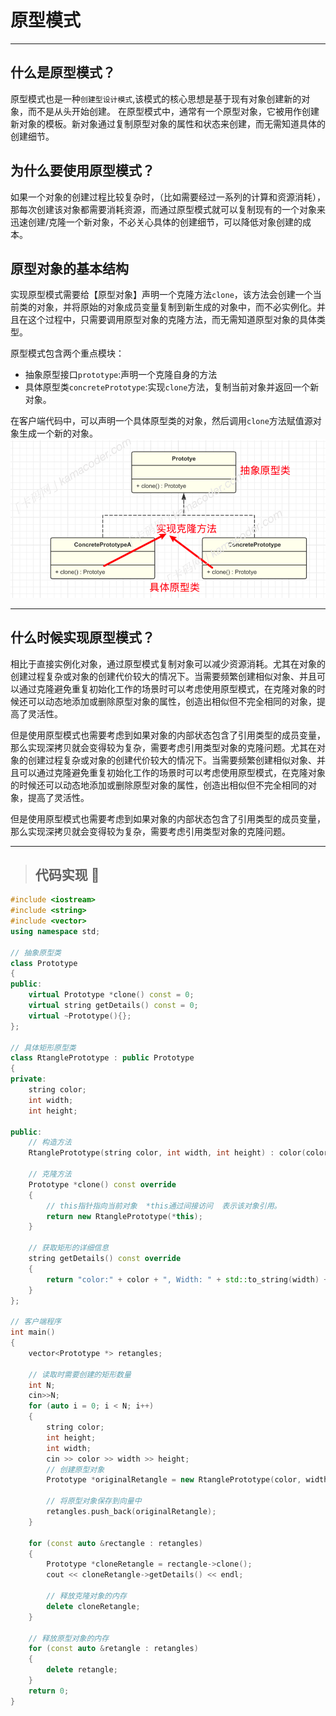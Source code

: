 # 原型模式

---

## 什么是原型模式？

原型模式也是一种`创建型设计模式`,该模式的核心思想是基于现有对象创建新的对象，而不是从头开始创建。
在原型模式中，通常有一个原型对象，它被用作创建新对象的模板。新对象通过复制原型对象的属性和状态来创建，而无需知道具体的创建细节。

## 为什么要使用原型模式？

如果一个对象的创建过程比较复杂时，（比如需要经过一系列的计算和资源消耗），那每次创建该对象都需要消耗资源，而通过原型模式就可以复制现有的一个对象来迅速创建/克隆一个新对象，不必关心具体的创建细节，可以降低对象创建的成本。

## 原型对象的基本结构

实现原型模式需要给【原型对象】声明一个克隆方法`clone`，该方法会创建一个当前类的对象，并将原始的对象成员变量复制到新生成的对象中，而不必实例化。并且在这个过程中，只需要调用原型对象的克隆方法，而无需知道原型对象的具体类型。

原型模式包含两个重点模块：

- 抽象原型接口`prototype`:声明一个克隆自身的方法
- 具体原型类`concretePrototype`:实现`clone`方法，复制当前对象并返回一个新对象。

在客户端代码中，可以声明一个具体原型类的对象，然后调用`clone`方法赋值源对象生成一个新的对象。
![alt text](image.png)

---

## 什么时候实现原型模式？

相比于直接实例化对象，通过原型模式复制对象可以减少资源消耗。尤其在对象的创建过程复杂或对象的创建代价较大的情况下。当需要频繁创建相似对象、并且可以通过克隆避免重复初始化工作的场景时可以考虑使用原型模式，在克隆对象的时候还可以动态地添加或删除原型对象的属性，创造出相似但不完全相同的对象，提高了灵活性。

但是使用原型模式也需要考虑到如果对象的内部状态包含了引用类型的成员变量，那么实现深拷贝就会变得较为复杂，需要考虑引用类型对象的克隆问题。尤其在对象的创建过程复杂或对象的创建代价较大的情况下。当需要频繁创建相似对象、并且可以通过克隆避免重复初始化工作的场景时可以考虑使用原型模式，在克隆对象的时候还可以动态地添加或删除原型对象的属性，创造出相似但不完全相同的对象，提高了灵活性。

但是使用原型模式也需要考虑到如果对象的内部状态包含了引用类型的成员变量，那么实现深拷贝就会变得较为复杂，需要考虑引用类型对象的克隆问题。

---

>## 代码实现 🚀

``` c++
#include <iostream>
#include <string>
#include <vector>
using namespace std;

// 抽象原型类
class Prototype
{
public:
    virtual Prototype *clone() const = 0;
    virtual string getDetails() const = 0;
    virtual ~Prototype(){};
};

// 具体矩形原型类
class RtanglePrototype : public Prototype
{
private:
    string color;
    int width;
    int height;

public:
    // 构造方法
    RtanglePrototype(string color, int width, int height) : color(color), width(width), height(height) {}

    // 克隆方法
    Prototype *clone() const override
    {
        // this指针指向当前对象  *this通过间接访问  表示该对象引用。
        return new RtanglePrototype(*this);
    }

    // 获取矩形的详细信息
    string getDetails() const override
    {
        return "color:" + color + ", Width: " + std::to_string(width) + ", Height: " + std::to_string(height);
    }
};

// 客户端程序
int main()
{
    vector<Prototype *> retangles;

    // 读取时需要创建的矩形数量
    int N;
    cin>>N;
    for (auto i = 0; i < N; i++)
    {
        string color;
        int height;
        int width;
        cin >> color >> width >> height;
        // 创建原型对象
        Prototype *originalRetangle = new RtanglePrototype(color, width, height);

        // 将原型对象保存到向量中
        retangles.push_back(originalRetangle);
    }

    for (const auto &rectangle : retangles)
    {
        Prototype *cloneRetangle = rectangle->clone();
        cout << cloneRetangle->getDetails() << endl;

        // 释放克隆对象的内存
        delete cloneRetangle;
    }

    // 释放原型对象的内存
    for (const auto &retangle : retangles)
    {
        delete retangle;
    }
    return 0;
}



```
